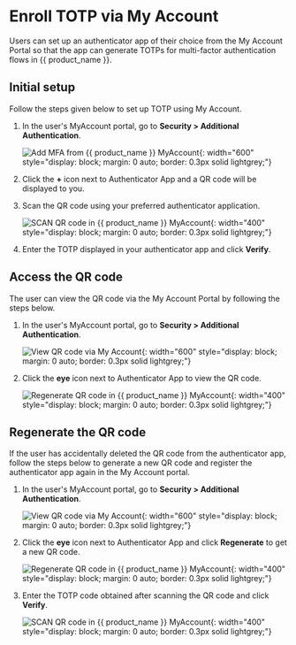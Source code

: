 # Enroll TOTP via My Account

Users can set up an authenticator app of their choice from the My Account Portal so that the app can generate TOTPs for multi-factor authentication flows in {{ product_name }}.

## Initial setup

Follow the steps given below to set up TOTP using My Account.

1. In the user's MyAccount portal, go to **Security > Additional Authentication**.

    ![Add MFA from {{ product_name }} MyAccount]({{base_path}}/assets/img/guides/mfa/totp/view-mfa-via-myaccount.png){: width="600" style="display: block; margin: 0 auto; border: 0.3px solid lightgrey;"}

2. Click the **+** icon next to Authenticator App and a QR code will be displayed to you.

3. Scan the QR code using your preferred authenticator application.

    ![SCAN QR code in {{ product_name }} MyAccount]({{base_path}}/assets/img/guides/mfa/totp/scan-qr-code-via-myaccount.png){: width="400" style="display: block; margin: 0 auto; border: 0.3px solid lightgrey;"}

4. Enter the TOTP displayed in your authenticator app and click **Verify**.

## Access the QR code

The user can view the QR code via the My Account Portal by following the steps below.

1. In the user's MyAccount portal, go to **Security > Additional Authentication**.

    ![View QR code via My Account]({{base_path}}/assets/img/guides/mfa/totp/view-mfa-via-myaccount.png){: width="600" style="display: block; margin: 0 auto; border: 0.3px solid lightgrey;"}

2. Click the **eye** icon next to Authenticator App to view the QR code.

    ![Regenerate QR code in {{ product_name }} MyAccount]({{base_path}}/assets/img/guides/mfa/totp/regenerate-qr-codes.png){: width="400" style="display: block; margin: 0 auto; border: 0.3px solid lightgrey;"}

## Regenerate the QR code

If the user has accidentally deleted the QR code from the authenticator app, follow the steps below to generate a new QR code and register the authenticator app again in the My Account portal.

1. In the user's MyAccount portal, go to **Security > Additional Authentication**.

    ![View QR code via My Account]({{base_path}}/assets/img/guides/mfa/totp/view-qr-code-via-my-account.png){: width="600" style="display: block; margin: 0 auto; border: 0.3px solid lightgrey;"}

2. Click the **eye** icon next to Authenticator App and click **Regenerate** to get a new QR code.

    ![Regenerate QR code in {{ product_name }} MyAccount]({{base_path}}/assets/img/guides/mfa/totp/regenerate-qr-codes.png){: width="400" style="display: block; margin: 0 auto; border: 0.3px solid lightgrey;"}

3. Enter the TOTP code obtained after scanning the QR code and click **Verify**.

    ![SCAN QR code in {{ product_name }} MyAccount]({{base_path}}/assets/img/guides/mfa/totp/verify-qr-code-via-myaccount.png){: width="400" style="display: block; margin: 0 auto; border: 0.3px solid lightgrey;"}




